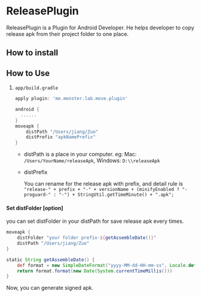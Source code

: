 # ReleasePlugin

ReleasePlugin is a Plugin for Android Developer. He helps developer to copy release apk from their project folder to one place.

## How to install

## How to Use

1. `app/build.gradle`

   ```groovy
   apply plugin: 'me.monster.lab.move.plugin'

   android {
     ......
   }
   moveapk {
       distPath "/Users/jiang/Zuo"
       distPrefix "apkNamePrefix"
   }
   ```

   - distPath
     is a place in your computer. eg: Mac: `/Users/YourName/releaseApk`, Windows: `D:\\releaseApk`
     
   - distPrefix
     
     You can rename for the release apk with prefix, and detail rule is `"release-" + prefix + "-" + versionName + (minifyEnabled ? "-proguard-" : "-") + StringUtil.getTimeMinute() + ".apk";`

#### Set distFolder [option]

you can set distFolder in your distPath for save release apk every times.

```groovy
moveapk {
    distFolder "your folder prefix-${getAssembleDate()}"
    distPath "/Users/jiang/Zuo"
}

static String getAssembleDate() {
    def format = new SimpleDateFormat("yyyy-MM-dd-HH-mm-ss", Locale.default)
    return format.format(new Date(System.currentTimeMillis()))
}
```

Now, you can generate signed apk.
